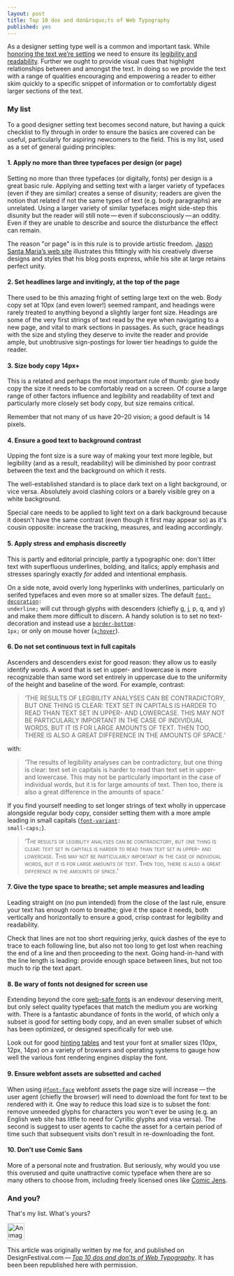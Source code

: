 ```yaml
---
layout: post
title: Top 10 dos and don&rsquo;ts of Web Typography
published: yes
---
```


As a designer setting type well is a common and important task. While <a href="http://designfestival.com/setting-type-on-the-web-an-introduction/" title="DesignFestival.com: Setting Type On the Web: An Introduction">honoring the text we&rsquo;re setting</a> we need to ensure its <a href="http://designfestival.com/achieving-good-legibility-and-readability-on-the-web/" title="DesignFestival.com: Achieving Good Legibility and Readability on the Web">legibility and readability</a>. Further we ought to provide visual cues that highlight relationships between and amongst the text. In doing so we provide the text with a range of qualities encouraging and empowering a reader to either skim quickly to a specific snippet of information or to comfortably digest larger sections of the text.

### My list

To a good designer setting text becomes second nature, but having a quick checklist to fly through in order to ensure the basics are covered can be useful, particularly for aspiring newcomers to the field. This is my list, used as a set of general guiding principles:

#### 1. Apply no more than three typefaces per design (or page)
Setting no more than three typefaces (or digitally, fonts) per design is a great basic rule. Applying and setting text with a larger variety of typefaces (even if they are similar) creates a sense of disunity; readers are given the notion that related if not the same types of text (e.g. body paragraphs) are unrelated. Using a larger variety of similar typefaces might side-step this disunity but the reader will still note&thinsp;&mdash;&thinsp;even if subconsciously&thinsp;&mdash;&thinsp;an oddity. Even if they are unable to describe and source the disturbance the effect can remain.

The reason "or page" is in this rule is to provide artistic freedom. <a href="http://jasonsantamaria.com/articles/" title="JasonSantaMaria.com: Articles Archive">Jason Santa Maria&rsquo;s web site</a> illustrates this fittingly with his creatively diverse designs and styles that his blog posts express, while his site at large retains perfect unity.

#### 2. Set headlines large and invitingly, at the top of the page
There used to be this amazing fright of setting large text on the web. Body copy set at 10px (and even lower!) seemed rampant, and headings were rarely treated to anything beyond a slightly larger font size. Headings are some of the very first strings of text read by the eye when navigating to a new page, and vital to mark sections in passages. As such, grace headings with the size and styling they deserve to invite the reader and provide ample, but unobtrusive sign-postings for lower tier headings to guide the reader.

#### 3. Size body copy 14px+
This is a related and perhaps the most important rule of thumb: give body copy the size it needs to be comfortably read on a screen. Of course a large range of other factors influence and legibility and readability of text and particularly more closely set body copy, but size remains critical.

Remember that not many of us have 20&ndash;20 vision; a good default is 14 pixels.

#### 4. Ensure a good text to background contrast
Upping the font size is a sure way of making your text more legible, but legibility (and as a result, readability) will be diminished by poor contrast between the text and the background on which it rests.

The well-established standard is to place dark text on a light background, or vice versa. Absolutely avoid clashing colors or a barely visible grey on a white background.

Special care needs to be applied to light text on a dark background because it doesn't have the same contrast (even though it first may appear so) as it's cousin opposite: increase the tracking, measures, and leading accordingly.

#### 5. Apply stress and emphasis discreetly
This is partly and editorial principle, partly a typographic one: don't litter text with superfluous underlines, bolding, and italics; apply emphasis and stresses sparingly exactly _for_ added and intentional emphasis.

On a side note, avoid overly long hyperlinks with underlines, particularly on serifed typefaces and even more so at smaller sizes. The default <code><span class="property"><a title="SitePoint.com CSS Reference Guide: text-decoration property" href="http://reference.sitepoint.com/css/text-decoration">font-decoration</a></span>: <span class="attribute">underline</span>;</code> will cut through glyphs with descenders (chiefly g, j, p, q, and y) and make them more difficult to discern. A handy solution is to set no text-decoration and instead use a <code><a title="SitePoint.com CSS Reference Guide: border-bottom property" href="http://reference.sitepoint.com/css/border-bottom"><span class="property">border-bottom</span></a>: <span class="attribute">1px</span>;</code> or only on mouse hover (<code><span class="property">a<a title="SitePoint.com CSS Reference Guide: :hover pseudo-selector" href="http://reference.sitepoint.com/css/pseudoclass-hover">:hover</a></span></code>).

#### 6. Do not set continuous text in full capitals
Ascenders and descenders exist for good reason: they allow us to easily identify words. A word that is set in upper- and lowercase is more recognizable than same word set entirely in uppercase due to the uniformity of the height and baseline of the word. For example, contrast:

<blockquote cite="Hochuli, J. 2008, Detail in Typography, 3rd edition, Hyphen Press, London, p. 24.">
    <p>&lsquo;THE RESULTS OF LEGIBILITY ANALYSES CAN BE CONTRADICTORY, BUT ONE THING IS CLEAR: TEXT SET IN CAPITALS IS HARDER TO READ THAN TEXT SET IN UPPER- AND LOWERCASE. THIS MAY NOT BE PARTICULARLY IMPORTANT IN THE CASE OF INDIVIDUAL WORDS, BUT IT IS FOR LARGE AMOUNTS OF TEXT. THEN TOO, THERE IS ALSO A GREAT DIFFERENCE IN THE AMOUNTS OF SPACE.&rsquo;</p>
</blockquote>

with:

<blockquote cite="Hochuli, J. 2008, Detail in Typography, 3rd edition, Hyphen Press, London, p. 24.">
    <p>&lsquo;The results of legibility analyses can be contradictory, but one thing is clear: text set in capitals is harder to read than text set in upper- and lowercase. This may not be particularly important in the case of individual words, but it is for large amounts of text. Then too, there is also a great difference in the amounts of space.&rsquo;</p>
</blockquote>

If you find yourself needing to set longer strings of text wholly in uppercase alongside regular body copy, consider setting them with a more ample leading in small capitals (<code><a title="SitePoint.com CSS Reference Guide: font-variant property" href="http://reference.sitepoint.com/css/font-variant"><span class="property">font-variant</span></a>: <span class="attribute">small-caps</span>;</code>).

<blockquote cite="Hochuli, J. 2008, Detail in Typography, 3rd edition, Hyphen Press, London, p. 24.">
    <p style="font-variant: small-caps;">&lsquo;The results of legibility analyses can be contradictory, but one thing is clear: text set in capitals is harder to read than text set in upper- and lowercase. This may not be particularly important in the case of individual words, but it is for large amounts of text. Then too, there is also a great difference in the amounts of space.&rsquo;</p>
</blockquote>

#### 7. Give the type space to breathe; set ample measures and leading
Leading straight on (no pun intended) from the close of the last rule, ensure your text has enough room to breathe; give it the space it needs, both vertically and horizontally to ensure a good, crisp contrast for legibility and readability.

Check that lines are not too short requiring jerky, quick dashes of the eye to trace to each following line, but also not too long to get lost when reaching the end of a line and then proceeding to the next. Going hand-in-hand with the line length is leading: provide enough space between lines, but not too much to rip the text apart.

#### 8. Be wary of fonts not designed for screen use
Extending beyond the core <a href="https://secure.wikimedia.org/wikipedia/en/wiki/Web-safe_fonts#Web-safe_fonts" title="Wikipedia (EN): Web typography&thinsp;&mdash;&thinsp;Web-safe fonts">web-safe fonts</a> is an endevour deserving merit, but only select quality typefaces that match the medium you are working with. There is a fantastic abundance of fonts in the world, of which only a subset is good for setting body copy, and an even smaller subset of which has been optimized, or designed specifically for web use.

Look out for good <a href="https://secure.wikimedia.org/wikipedia/en/wiki/Font_hinting" title="Wikipedia (EN): Font hinting">hinting tables</a> and test your font at smaller sizes (10px, 12px, 14px) on a variety of browsers and operating systems to gauge how well the various font rendering engines display the font.

#### 9. Ensure webfont assets are subsetted and cached
When using <a title="SitePoint.com CSS Reference Guide: @font-face property" href="http://reference.sitepoint.com/css/at-fontface"><code><span class="element">@font-face</span></code></a> webfont assets the page size will increase&thinsp;&mdash;&thinsp;the user agent (chiefly the browser) will need to download the font for text to be rendered with it. One way to reduce this load size is to subset the font: remove unneeded glyphs for characters you won't ever be using (e.g. an English web site has little to need for Cyrillic glyphs and visa versa). The second is suggest to user agents to cache the asset for a certain period of time such that subsequent visits don't result in re-downloading the font.

#### 10. Don't use Comic Sans
More of a personal note and frustration. But seriously, why would you use this overused and quite unattractive comic typeface when there are so many others to choose from, including freely licensed ones like <a href="http://klepas.org/comic-jens/#notebook" title="klepas.org: Comic Jens&thinsp;&mdash;&thinsp;no more excuses">Comic Jens</a>.

### And you?

That's my list. What's yours?

<span id="df-logo" class="calloutRight"><img src="/files/images/design-festival-logo-motif.png" alt="An image of the DesignFestival.com logo" title="The DesignFestival.com logo" width="39" height="39" /></span>

<p class="note">This article was originally written by me for, and published on DesignFestival.com&thinsp;&mdash;&thinsp;<em><a href="http://designfestival.com/top-10-dos-and-donts-of-web-typography" title="DesignFestival.com: Top 10 dos and don&rsquo;ts of Web Typography">Top 10 dos and don&rsquo;ts of Web Typography</a></em>. It has been been republished here with permission.</p>
